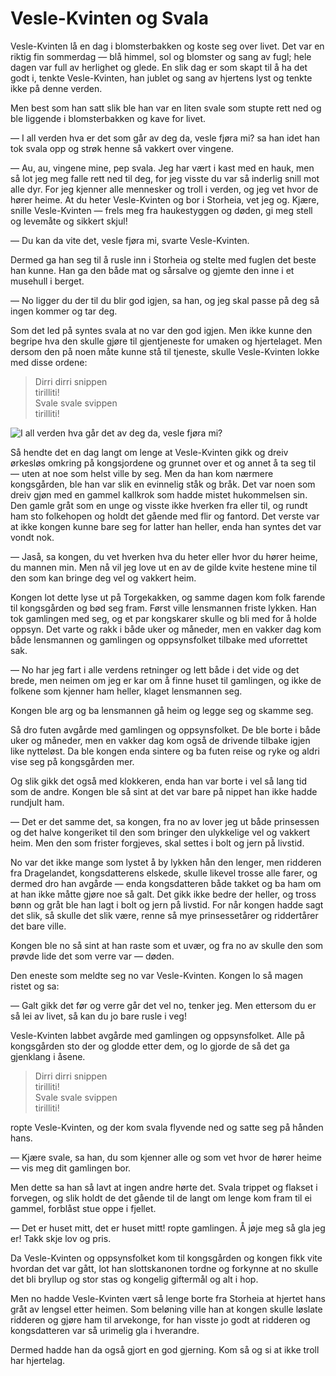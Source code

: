 # Vesle-Kvinten og Svala

Vesle-Kvinten lå en dag i blomsterbakken og koste seg over livet. Det var en riktig fin sommerdag — blå himmel, sol og blomster og sang av fugl; hele dagen var full av herlighet og glede. En slik dag er som skapt til å ha det godt i, tenkte Vesle-Kvinten, han jublet og sang av hjertens lyst og tenkte ikke på denne verden.

Men best som han satt slik ble han var en liten svale som stupte rett ned og ble liggende i blomsterbakken og kave for livet.

— I all verden hva er det som går av deg da, vesle fjøra mi? sa han idet han tok svala opp og strøk henne så vakkert over vingene.

— Au, au, vingene mine, pep svala. Jeg har vært i kast med en hauk, men så lot jeg meg falle rett ned til deg, for jeg visste du var så inderlig snill mot alle dyr. For jeg kjenner alle mennesker og troll i verden, og jeg vet hvor de hører heime. At du heter Vesle-Kvinten og bor i Storheia, vet jeg og. Kjære, snille Vesle-Kvinten — frels meg fra haukestyggen og døden, gi meg stell og levemåte og sikkert skjul!

— Du kan da vite det, vesle fjøra mi, svarte Vesle-Kvinten.

Dermed ga han seg til å rusle inn i Storheia og stelte med fuglen det beste han kunne. Han ga den både mat og sårsalve og gjemte den inne i et musehull i berget.

— No ligger du der til du blir god igjen, sa han, og jeg skal passe på deg så ingen kommer og tar deg.

Som det led på syntes svala at no var den god igjen. Men ikke kunne den begripe hva den skulle gjøre til gjentjeneste for umaken og hjertelaget. Men dersom den på noen måte kunne stå til tjeneste, skulle Vesle-Kvinten lokke med disse ordene:

> Dirri dirri snippen  
> tirilliti!  
> Svale svale svippen  
> tirilliti!

![I all verden hva går det av deg da, vesle fjøra mi?](./vesle_fjøra.png)

Så hendte det en dag langt om lenge at Vesle-Kvinten gikk og dreiv ørkesløs omkring på kongsjordene og grunnet over et og annet å ta seg til — uten at noe som helst ville by seg. Men da han kom nærmere kongsgården, ble han var slik en evinnelig ståk og bråk. Det var noen som dreiv gjøn med en gammel kallkrok som hadde mistet hukommelsen sin. Den gamle gråt som en unge og visste ikke hverken fra eller til, og rundt ham sto folkehopen og holdt det gående med flir og fantord. Det verste var at ikke kongen kunne bare seg for latter han heller, enda han syntes det var vondt nok.

— Jaså, sa kongen, du vet hverken hva du heter eller hvor du hører heime, du mannen min. Men nå vil jeg love ut en av de gilde kvite hestene mine til den som kan bringe deg vel og vakkert heim.

Kongen lot dette lyse ut på Torgekakken, og samme dagen kom folk farende til kongsgården og bød seg fram. Først ville lensmannen friste lykken. Han tok gamlingen med seg, og et par kongskarer skulle og bli med for å holde oppsyn. Det varte og rakk i både uker og måneder, men en vakker dag kom både lensmannen og gamlingen og oppsynsfolket tilbake med uforrettet sak.

— No har jeg fart i alle verdens retninger og lett både i det vide og det brede, men neimen om jeg er kar om å finne huset til gamlingen, og ikke de folkene som kjenner ham heller, klaget lensmannen seg.

Kongen ble arg og ba lensmannen gå heim og legge seg og skamme seg.

Så dro futen avgårde med gamlingen og oppsynsfolket. De ble borte i både uker og måneder, men en vakker dag kom også de drivende tilbake igjen like nytteløst. Da ble kongen enda sintere og ba futen reise og ryke og aldri vise seg på kongsgården mer.

Og slik gikk det også med klokkeren, enda han var borte i vel så lang tid som de andre. Kongen ble så sint at det var bare på nippet han ikke hadde rundjult ham.

— Det er det samme det, sa kongen, fra no av lover jeg ut både prinsessen og det halve kongeriket til den som bringer den ulykkelige vel og vakkert heim. Men den som frister forgjeves, skal settes i bolt og jern på livstid.

No var det ikke mange som lystet å by lykken hån den lenger, men ridderen fra Dragelandet, kongsdatterens elskede, skulle likevel trosse alle farer, og dermed dro han avgårde — enda kongsdatteren både takket og ba ham om at han ikke måtte gjøre noe så galt. Det gikk ikke bedre der heller, og tross bønn og gråt ble han lagt i bolt og jern på livstid. For når kongen hadde sagt det slik, så skulle det slik være, renne så mye prinsessetårer og riddertårer det bare ville.

Kongen ble no så sint at han raste som et uvær, og fra no av skulle den som prøvde lide det som verre var — døden.

Den eneste som meldte seg no var Vesle-Kvinten. Kongen lo så magen ristet og sa:

— Galt gikk det før og verre går det vel no, tenker jeg. Men ettersom du er så lei av livet, så kan du jo bare rusle i veg!

Vesle-Kvinten labbet avgårde med gamlingen og oppsynsfolket. Alle på kongsgården sto der og glodde etter dem, og lo gjorde de så det ga gjenklang i åsene.

> Dirri dirri snippen  
> tirilliti!  
> Svale svale svippen  
> tirilliti!

ropte Vesle-Kvinten, og der kom svala flyvende ned og satte seg på hånden hans.

— Kjære svale, sa han, du som kjenner alle og som vet hvor de hører heime — vis meg dit gamlingen bor.

Men dette sa han så lavt at ingen andre hørte det. Svala trippet og flakset i forvegen, og slik holdt de det gående til de langt om lenge kom fram til ei gammel, forblåst stue oppe i fjellet.

— Det er huset mitt, det er huset mitt! ropte gamlingen. Å jøje meg så gla jeg er! Takk skje lov og pris.

Da Vesle-Kvinten og oppsynsfolket kom til kongsgården og kongen fikk vite hvordan det var gått, lot han slottskanonen tordne og forkynne at no skulle det bli bryllup og stor stas og kongelig giftermål og alt i hop.

Men no hadde Vesle-Kvinten vært så lenge borte fra Storheia at hjertet hans gråt av lengsel etter heimen. Som beløning ville han at kongen skulle løslate ridderen og gjøre ham til arvekonge, for han visste jo godt at ridderen og kongsdatteren var så urimelig gla i hverandre.

Dermed hadde han da også gjort en god gjerning. Kom så og si at ikke troll har hjertelag.
